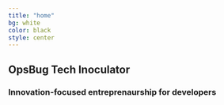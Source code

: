 ```yaml
---
title: "home"
bg: white
color: black
style: center
---
```


## **OpsBug Tech Inoculator**

<i class="fa fa-flask fa-5x" style="color: rgb(38, 166, 91)"></i>

### **Innovation-focused entreprenaurship for developers**


